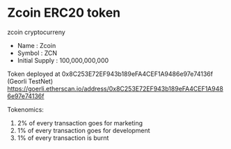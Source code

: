# Zcoin ERC20 token
zcoin cryptocurreny

- Name : Zcoin
- Symbol : ZCN
- Initial Supply : 100,000,000,000

Token deployed at 0x8C253E72EF943b189eFA4CEF1A9486e97e74136f (Georli TestNet)
https://goerli.etherscan.io/address/0x8C253E72EF943b189eFA4CEF1A9486e97e74136f

Tokenomics: 
1) 2% of every transaction goes for marketing
2) 1% of every transaction goes for development
3) 1% of every transaction is burnt
